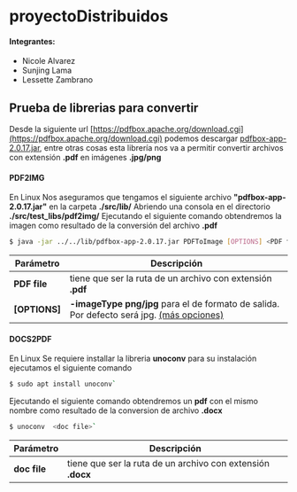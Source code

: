 # proyectoDistribuidos

#### Integrantes:
  - Nicole Alvarez
  - Sunjing Lama
  - Lessette Zambrano

## Prueba de librerias para convertir

Desde la siguiente url [https://pdfbox.apache.org/download.cgi](https://pdfbox.apache.org/download.cgi) podemos descargar [pdfbox-app-2.0.17.jar](https://www-eu.apache.org/dist/pdfbox/2.0.17/pdfbox-app-2.0.17.jar), entre otras cosas esta librería nos va a permitir convertir archivos con extensión **.pdf** en imágenes **.jpg/png**

#### PDF2IMG
En Linux
Nos aseguramos que tengamos el siguiente archivo **"pdfbox-app-2.0.17.jar"** en la carpeta **./src/lib/**
Abriendo una consola en el directorio **./src/test_libs/pdf2img/**
Ejecutando el siguiente comando obtendremos la imagen como resultado de la conversión del archivo **.pdf**

```sh
$ java -jar ../../lib/pdfbox-app-2.0.17.jar PDFToImage [OPTIONS] <PDF file>`
```

| Parámetro | Descripción |
| ------ | ------ |
|**PDF file**| tiene que ser la ruta de un archivo con extensión **.pdf**|
|**[OPTIONS]**| **-imageType png/jpg** para el de formato de salida. Por defecto será jpg. [(más opciones)](https://pdfbox.apache.org/2.0/commandline.html#pdftoimage)|


#### DOCS2PDF
En Linux
Se requiere installar la libreria **unoconv** 
para su instalación ejecutamos el siguiente comando 
 
```sh
$ sudo apt install unoconv`
```
Ejecutando el siguiente comando obtendremos un **pdf** con el mismo nombre como resultado de la conversion de archivo **.docx**

```sh
$ unoconv  <doc file>`
```

| Parámetro | Descripción |
| ------ | ------ |
|**doc file**| tiene que ser la ruta de un archivo con extensión **.docx**|


